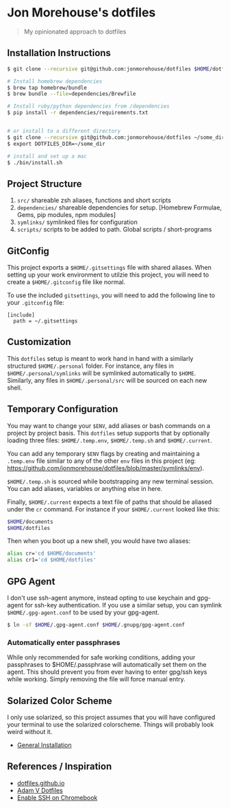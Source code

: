 # Jon Morehouse's dotfiles
> My opinionated approach to dotfiles


## Installation Instructions

~~~ sh
$ git clone --recursive git@github.com:jonmorehouse/dotfiles $HOME/dotfiles

# Install homebrew dependencies
$ brew tap homebrew/bundle
$ brew bundle --file=dependencies/Brewfile

# Install ruby/python dependencies from /dependencies
$ pip install -r dependencies/requirements.txt


# or install to a different directory
$ git clone --recursive git@github.com:jonmorehouse/dotfiles ~/some_dir
$ export DOTFILES_DIR=~/some_dir

# install and set up a mac
$ ./bin/install.sh
~~~



## Project Structure

1. `src/` shareable zsh aliases, functions and short scripts
2. `dependencies/` shareable dependencies for setup. [Homebrew Formulae, Gems, pip modules, npm modules]
4. `symlinks/` symlinked files for configuration
5. `scripts/` scripts to be added to path. Global scripts / short-programs

## GitConfig

This project exports a `$HOME/.gitsettings` file with shared aliases. When setting up your work environment to utilzie this project, you will need to create a `$HOME/.gitconfig` file like normal.

To use the included `gitsettings`, you will need to add the following line to your `.gitconfig` file:

~~~ config
[include]
  path = ~/.gitsettings
~~~


## Customization

This `dotfiles` setup is meant to work hand in hand with a similarly structured `$HOME/.personal` folder. For instance, any files in `$HOME/.personal/symlinks` will be symlinked automatically to `$HOME`. Similarly, any files in `$HOME/.personal/src` will be sourced on each new shell.

## Temporary Configuration

You may want to change your `$ENV`, add aliases or bash commands on a project by project basis. This `dotfiles` setup supports that by optionally loading three files: `$HOME/.temp.env`, `$HOME/.temp.sh` and `$HOME/.current`.

You can add any temporary `$ENV` flags by creating and maintaining a `.temp.env` file similar to any of the other `env` files in this project (eg: https://github.com/jonmorehouse/dotfiles/blob/master/symlinks/env).

`$HOME/.temp.sh` is sourced while bootstrapping any new terminal session. You can add aliases, variables or anything else in here.

Finally, `$HOME/.current` expects a text file of paths that should be aliased under the `cr` command. For instance if your `$HOME/.current` looked like this:

~~~ bash
$HOME/documents
$HOME/dotfiles
~~~

Then when you boot up a new shell, you would have two aliases:

~~~ bash
alias cr='cd $HOME/documents'
alias cr1='cd $HOME/dotfiles'
~~~

## GPG Agent

I don't use ssh-agent anymore, instead opting to use keychain and gpg-agent for ssh-key authentication. If you use a similar setup, you can symlink `$HOME/.gpg-agent.conf` to be used by your gpg-agent.

~~~ bash
$ ln -sf $HOME/.gpg-agent.conf $HOME/.gnupg/gpg-agent.conf
~~~

### Automatically enter passphrases

While only recommended for safe working conditions, adding your passphrases to $HOME/.passphrase will automatically set them on the agent. This should prevent you from ever having to enter gpg/ssh keys while working. Simply removing the file will force manual entry.


## Solarized Color Scheme

I only use solarized, so this project assumes that you will have configured your terminal to use the solarized colorscheme. Things will probably look weird without it.

* [General Installation](http://ethanschoonover.com/solarized)

## References / Inspiration

* [dotfiles.github.io](http://dotfiles.github.io/)
* [Adam V Dotfiles](https://github.com/adamv/dotfiles)
* [Enable SSH on Chromebook](https://github.com/dnschneid/crouton/wiki/Running-servers-in-crouton)

